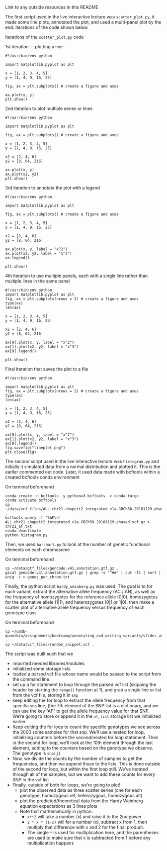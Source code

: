 Link to any outside resources in this README

The first script used in the live interactive lecture was `scatter_plot.py`, it made some line plots, annotated the plot, and used a multi-panel plot by the end. Iterations of the code shown below

Iterations of the `scatter_plot.py` code

1st iteration -- plotting a line
```
#!/usr/bin/env python

import matplotlib.pyplot as plt

x = [1, 2, 3, 4, 5]
y = [1, 4, 9, 16, 25]

fig, ax = plt.subplots() # create a figure and axes

ax.plot(x, y)
plt.show()
```

2nd iteration to plot multiple series or lines
```
#!/usr/bin/env python

import matplotlib.pyplot as plt

fig, ax = plt.subplots() # create a figure and axes

x = [1, 2, 3, 4, 5]
y = [1, 4, 9, 16, 25]

x2 = [2, 4, 6]
y2 = [8, 64, 216]

ax.plot(x, y)
ax.plot(x2, y2)
plt.show()
```

3rd iteration to annotate the plot with a legend

```
#!/usr/bin/env python

import matplotlib.pyplot as plt

fig, ax = plt.subplots() # create a figure and axes

x = [1, 2, 3, 4, 5]
y = [1, 4, 9, 16, 25]

x2 = [2, 4, 6]
y2 = [8, 64, 216]

ax.plot(x, y, label = "x^2")
ax.plot(x2, y2, label = "x^3")
ax.legend()

plt.show()
```

4th iteration to use multiple panels, each with a single line rather than multiple lines in the same panel
```
#!/usr/bin/env python
import matplotlib.pyplot as plt
fig, ax = plt.subplots(nrows = 2) # create a figure and axes
type(ax)
len(ax)

x = [1, 2, 3, 4, 5]
y = [1, 4, 9, 16, 25]

x2 = [2, 4, 6]
y2 = [8, 64, 216]

ax[0].plot(x, y, label = "x^2")
ax[1].plot(x2, y2, label = "x^3")
ax[0].legend()

plt.show()
```

Final iteration that saves the plot to a file
```
#!/usr/bin/env python

import matplotlib.pyplot as plt
fig, ax = plt.subplots(nrows = 2) # create a figure and axes
type(ax)
len(ax)

x = [1, 2, 3, 4, 5]
y = [1, 4, 9, 16, 25]

x2 = [2, 4, 6]
y2 = [8, 64, 216]

ax[0].plot(x, y, label = "x^2")
ax[1].plot(x2, y2, label = "x^3")
ax[0].legend()
fig.savefig("lineplot.png")
plt.close(fig)

```

The second script used in the live interactive lecture was `histogram.py` and initially it simulated data from a normal distribution and plotted it. This is the earlier commented out code. Later, it used data made with bcftools within a created bcftools conda environment

On terminal beforehand
```
conda create -n bcftools -y python=3 bcftools -c conda-forge
conda activate bcftools
cp ~/data/vcf_files/ALL.chr21.shapeit2_integrated_v1a.GRCh38.20181129.phased.vcf.gz .
bcftools query -f '%AF\n' ALL.chr21.shapeit2_integrated_v1a.GRCh38.20181129.phased.vcf.gz > chr21_af.txt
conda deactivate
python histogram.py
```  

Then, we used `barchart.py` to look at the number of genetic functional elements on each chromosome

On terminal beforehand
```
cp ~/data/gtf_files/gencode.v41.annotation.gtf.gz .
gzcat gencode.v41.annotation.gtf.gz | grep -v "^##" | cut -f1 | sort | uniq -c > genes_per_chrom.txt
```

Finally, the python script `hardy_weinberg.py` was used. The goal is to for each variant, extract the alternative allele frequency (AC / AN), as well as the frequency of homozygotes for the reference allele (0|0), homozygotes for the alternative allele (1|1), and heterozygotes (0|1 or 1|0). then make a scatter plot of alternative allele frequency versus frequency of each genotype class

On terminal beforehand
```
cp ~/cmdb-quantbio/assignments/bootcamp/annotating_and_writing_variants/slides_asynchronous_or_livecoding_resources/vcfParser.py .
cp ~/data/vcf_files/random_snippet.vcf .
```

The script was built such that we

* imported needed libraries/modules
* initialized some storage lists
* loaded a parsed vcf file whose name would be passed to the script from the command line.
* set up a for statement to loop through the parsed vcf list (skipping the header by starting the `range()` function at 1), and grab a single line or list from the vcf file, storing it in `snp`
* keep editing the for loop to extract the allele frequency from that specific `snp` line, (the 7th element of the SNP list is a dictionary, and we can use the key “AF” to get the allele frequency value for that SNP. We’re going to store or append it in the `af_list` storage list we initialized earlier
* Keep editing the for loop to count the specific genotypes we see across the 2000 some samples for that snp. We’ll use a nested for loop, initializing counters before the second/nested for loop statement. Then in the second for loop, we’ll look at the 10th element through the last element, adding to the counters based on the genotype we observe. The genotype is `snp[j]`
* Now, we divide the counts by the number of samples to get the frequencies, and then we append those to the lists. This is done outside of the second for loop, but within the first loop still. We’ve iterated through all of the samples, but we want to add these counts for every SNP in the vcf list
* Finally, outside of both for loops, we’re going to plot!
  * plot the observed data as three scatter series (one for each genotype, homozygous ref, heterozygous, homozygous alt)
  * plot the predicted/theoretical data from the Hardy Weinberg equation expectations as 3 lines plots
  * Note that mathematically in python:
    * `x**2` will take a number (x) and raise it to the 2nd power
    * `2 * x * (1-x)` will for a number (x), subtract x from 1, then multiply that difference with x and 2 for the final product.
    * The single `*` is used for multiplication here, and the parentheses are used to make sure that x is subtracted from 1 before any multiplication happens

